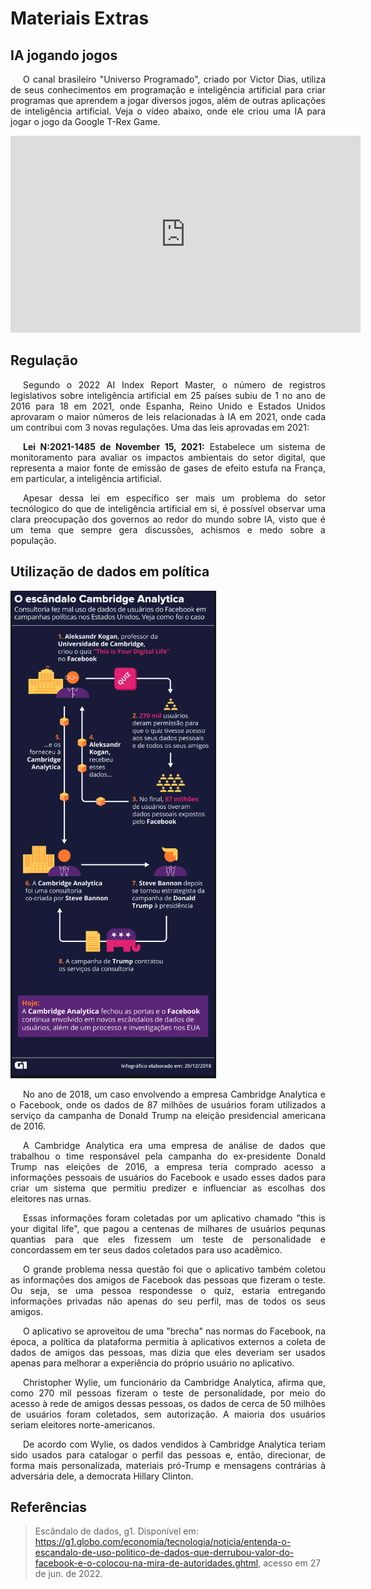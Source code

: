 # Materiais Extras

## IA jogando jogos

<p style="text-indent: 20px; text-align: justify">
O canal brasileiro "Universo Programado", criado por Victor Dias, utiliza de seus conhecimentos em programação e inteligência artificial para criar programas que aprendem a jogar diversos jogos, além de outras aplicações de inteligência artificial. Veja o vídeo abaixo, onde ele criou uma IA para jogar o jogo da Google T-Rex Game.
</p>

<iframe width="560" height="315"  src="https://www.youtube.com/embed/NZlIYr1slAk" title="YouTube video player" frameborder="0" allow="accelerometer; autoplay; clipboard-write; encrypted-media; gyroscope; picture-in-picture" allowfullscreen></iframe>

## Regulação

<p style="text-indent: 20px; text-align: justify">
Segundo o 2022 AI Index Report Master, o número de registros legislativos sobre inteligência artificial em 25 países subiu de 1 no ano de 2016 para 18 em 2021, onde Espanha, Reino Unido e Estados Unidos aprovaram o maior números de leis relacionadas à IA em 2021, onde cada um contribui com 3 novas regulações. Uma das leis aprovadas em 2021:
</p>

<p style="text-indent: 20px; text-align: justify">
<b>Lei N:2021-1485 de November 15, 2021:</b> Estabelece um sistema de monitoramento para avaliar os impactos ambientais do setor digital, que representa a maior fonte de emissão de gases de efeito estufa na França, em particular, a inteligência artificial.
</p>

<p style="text-indent: 20px; text-align: justify">
Apesar dessa lei em específico ser mais um problema do setor tecnólogico do que de inteligência artificial em si, é possível observar uma clara preocupação dos governos ao redor do mundo sobre IA, visto que é um tema que sempre gera discussões, achismos e medo sobre a população.
</p>

## Utilização de dados em política

![cambridge_analytica](../assets/portfolio_01/cabridge_analytica.png)

<p style="text-indent: 20px; text-align: justify">
No ano de 2018, um caso envolvendo a empresa Cambridge Analytica e o Facebook, onde os dados de 87 milhões de usuários foram utilizados a serviço da campanha de Donald Trump na eleição presidencial americana de 2016.
</p>

<p style="text-indent: 20px; text-align: justify">
A Cambridge Analytica era uma empresa de análise de dados que trabalhou o time responsável pela campanha do ex-presidente Donald Trump nas eleições de 2016, a empresa teria comprado acesso a informações pessoais de usuários do Facebook e usado esses dados para criar um sistema que permitiu predizer e influenciar as escolhas dos eleitores nas urnas. 
</p>

<p style="text-indent: 20px; text-align: justify">
Essas informações foram coletadas por um aplicativo chamado "this is your digital life", que pagou a centenas de milhares de usuários pequnas quantias para que eles fizessem um teste de personalidade e concordassem em ter seus dados coletados para uso acadêmico.
</p>

<p style="text-indent: 20px; text-align: justify">
O grande problema nessa questão foi que o aplicativo também coletou as informações dos amigos de Facebook das pessoas que fizeram o teste. Ou seja, se uma pessoa respondesse o quiz, estaria entregando informações privadas não apenas do seu perfil, mas de todos os seus amigos.
</p>

<p style="text-indent: 20px; text-align: justify">
O aplicativo se aproveitou de uma "brecha" nas normas do Facebook, na época, a política da plataforma permitia à aplicativos externos a coleta de dados de amigos das pessoas, mas dizia que eles deveriam ser usados apenas para melhorar a experiência do próprio usuário no aplicativo.
</p>

<p style="text-indent: 20px; text-align: justify">
Christopher Wylie, um funcionário da Cambridge Analytica, afirma que, como 270 mil pessoas fizeram o teste de personalidade, por meio do acesso à rede de amigos dessas pessoas, os dados de cerca de 50 milhões de usuários foram coletados, sem autorização. A maioria dos usuários seriam eleitores norte-americanos.
</p>

<p style="text-indent: 20px; text-align: justify">
De acordo com Wylie, os dados vendidos à Cambridge Analytica teriam sido usados para catalogar o perfil das pessoas e, então, direcionar, de forma mais personalizada, materiais pró-Trump e mensagens contrárias à adversária dele, a democrata Hillary Clinton.
</p>

## Referências

> Escândalo de dados, g1. Disponível em: https://g1.globo.com/economia/tecnologia/noticia/entenda-o-escandalo-de-uso-politico-de-dados-que-derrubou-valor-do-facebook-e-o-colocou-na-mira-de-autoridades.ghtml, acesso em 27 de jun. de 2022.

